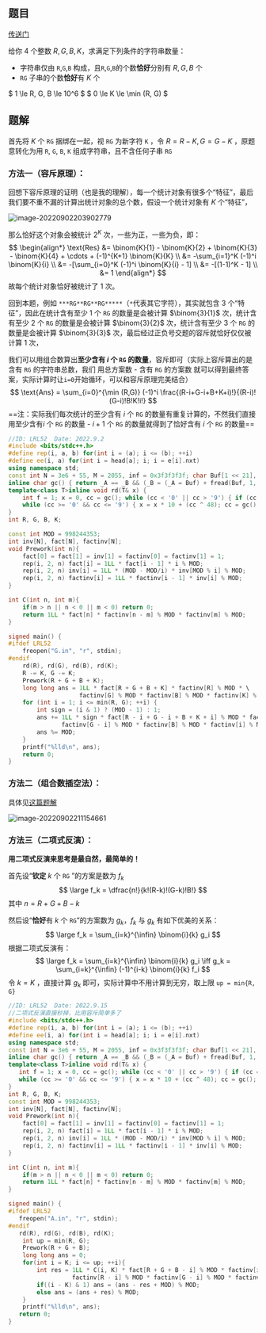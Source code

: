 ## 题目

[传送门](https://atcoder.jp/contests/abc266/tasks/abc266_g)

给你 $4$ 个整数 $R, G, B, K$，求满足下列条件的字符串数量：

- 字符串仅由 `R`,`G`,`B` 构成，且`R`,`G`,`B`的个数**恰好**分别有 $R, G, B$ 个
- `RG` 子串的个数**恰好**有 $K$ 个

$ 1 \le R, G, B \le 10^6 $
$ 0 \le K \le \min (R, G) $

## 题解

首先将 $K$ 个 `RG` 捆绑在一起，视 `RG` 为新字符 `K` ，令 $R = R - K, G = G - K$ ，原题意转化为用 `R`, `G`, `B`, `K` 组成字符串，且不含任何子串 `RG`

### 方法一（容斥原理）：

回想下容斥原理的证明（也是我的理解），每一个统计对象有很多个“特征”，最后我们要不重不漏的计算出统计对象的总个数，假设一个统计对象有 $K$ 个“特征”，

![image-20220902203902779](D:\BaiduNetdiskWorkspace\C-Code\2022-UESTC-ICPC-summer-training\images\image-20220902203902779.png)

那么恰好这个对象会被统计 $2^K$ 次，一些为正，一些为负，即：
$$
\begin{align*}
\text{Res} &=  \binom{K}{1} - \binom{K}{2} + \binom{K}{3} - \binom{K}{4} + \cdots + (-1)^{K+1} \binom{K}{K} \\
&= -\sum_{i=1}^K (-1)^i \binom{K}{i} \\
&= -[\sum_{i=0}^K (-1)^i \binom{K}{i} - 1] \\
&= -[(1-1)^K - 1] \\
&= 1
\end{align*}
$$
故每个统计对象恰好被统计了 $1$ 次。

回到本题，例如 `***RG**RG**RG*****`（`*`代表其它字符），其实就包含 $3$ 个“特征”，因此在统计含有至少 $1$ 个 `RG` 的数量是会被计算 $\binom{3}{1}$ 次，统计含有至少 $2$ 个 `RG` 的数量是会被计算 $\binom{3}{2}$ 次，统计含有至少 $3$ 个 `RG` 的数量是会被计算 $\binom{3}{3}$ 次，最后经过正负号交题的容斥就恰好仅仅被计算 $1$ 次，

我们可以用组合数算出**至少含有 $i$ 个 `RG` 的数量**，容斥即可（实际上容斥算出的是含有 `RG` 的字符串总数，我们 用总方案数 - 含有 `RG` 的方案数 就可以得到最终答案，实际计算时让`i=0`开始循环，可以和容斥原理完美结合）
$$
\text{Ans} = \sum_{i=0}^{\min (R,G)} (-1)^i \frac{(R-i+G-i+B+K+i)!}{(R-i)!(G-i)!B!K!i!}
$$
 ==注：实际我们每次统计的至少含有 $i$ 个 `RG` 的数量有重复计算的，不然我们直接用至少含有$i$ 个 `RG` 的数量 - $i+1$ 个 `RG` 的数量就得到了恰好含有 $i$ 个 `RG` 的数量==

```cpp
//ID: LRL52  Date: 2022.9.2
#include <bits/stdc++.h>
#define rep(i, a, b) for(int i = (a); i <= (b); ++i)
#define ee(i, a) for(int i = head[a]; i; i = e[i].nxt)
using namespace std;
const int N = 3e6 + 55, M = 2055, inf = 0x3f3f3f3f; char Buf[1 << 21], *_A = Buf, *_B = Buf, cc;
inline char gc() { return _A == _B && (_B = (_A = Buf) + fread(Buf, 1, 1 << 21, stdin), _A == _B) ? EOF : *_A++; }
template<class T>inline void rd(T& x) {
	int f = 1; x = 0, cc = gc(); while (cc < '0' || cc > '9') { if (cc == '-') f = -1; cc = gc(); }
	while (cc >= '0' && cc <= '9') { x = x * 10 + (cc ^ 48); cc = gc(); } x *= f;
}
int R, G, B, K;

const int MOD = 998244353;
int inv[N], fact[N], factinv[N];
void Prework(int n){
    fact[0] = fact[1] = inv[1] = factinv[0] = factinv[1] = 1;
    rep(i, 2, n) fact[i] = 1LL * fact[i - 1] * i % MOD;
    rep(i, 2, n) inv[i] = 1LL * (MOD - MOD/i) * inv[MOD % i] % MOD;
    rep(i, 2, n) factinv[i] = 1LL * factinv[i - 1] * inv[i] % MOD;
}

int C(int n, int m){
    if(m > n || n < 0 || m < 0) return 0;
    return 1LL * fact[n] * factinv[n - m] % MOD * factinv[m] % MOD;
}

signed main() {
#ifdef LRL52
	freopen("G.in", "r", stdin);
#endif
    rd(R), rd(G), rd(B), rd(K);
    R -= K, G -= K;
    Prework(R + G + B + K);
    long long ans = 1LL * fact[R + G + B + K] * factinv[R] % MOD * \
                    factinv[G] % MOD * factinv[B] % MOD * factinv[K] % MOD;
    for (int i = 1; i <= min(R, G); ++i) {
        int sign = (i & 1) ? (MOD - 1) : 1;
        ans += 1LL * sign * fact[R - i + G - i + B + K + i] % MOD * factinv[R - i] % MOD * \
               factinv[G - i] % MOD * factinv[B] % MOD * factinv[i] % MOD * factinv[K] % MOD;
        ans %= MOD;
    }
    printf("%lld\n", ans);
	return 0;
}
```



### 方法二（组合数插空法）：

具体见[这篇题解](https://atcoder.jp/contests/abc266/editorial/4721)

![image-20220902211154661](D:\BaiduNetdiskWorkspace\C-Code\2022-UESTC-ICPC-summer-training\images\image-20220902211154661.png)

### 方法三（二项式反演）：

**用二项式反演来思考是最自然，最简单的！**

首先设“**钦定** $k$ 个 `RG` ”的方案是数为 $f_k$
$$
\large f_k = \dfrac{n!}{k!(R-k)!(G-k)!B!}
$$
其中 $n = R + G + B - k$

然后设“**恰好**有 $k$ 个 `RG`”的方案数为 $g_k$，$f_k$ 与 $g_k$ 有如下优美的关系：
$$
\large f_k = \sum_{i=k}^{\infin} \binom{i}{k} g_i
$$
根据二项式反演有：
$$
\large f_k = \sum_{i=k}^{\infin} \binom{i}{k} g_i \iff g_k = \sum_{i=k}^{\infin} (-1)^{i-k} \binom{i}{k} f_i
$$
令 $k = K$ ，直接计算 $g_k$ 即可，实际计算中不用计算到无穷，取上限 `up = min{R, G}`

 ```cpp
 //ID: LRL52  Date: 2022.9.15
 //二项式反演直接秒掉，比用容斥简单多了
 #include <bits/stdc++.h>
 #define rep(i, a, b) for(int i = (a); i <= (b); ++i)
 #define ee(i, a) for(int i = head[a]; i; i = e[i].nxt)
 using namespace std;
 const int N = 3e6 + 55, M = 2055, inf = 0x3f3f3f3f; char Buf[1 << 21], *_A = Buf, *_B = Buf, cc;
 inline char gc() { return _A == _B && (_B = (_A = Buf) + fread(Buf, 1, 1 << 21, stdin), _A == _B) ? EOF : *_A++; }
 template<class T>inline void rd(T& x) {
 	int f = 1; x = 0, cc = gc(); while (cc < '0' || cc > '9') { if (cc == '-') f = -1; cc = gc(); }
 	while (cc >= '0' && cc <= '9') { x = x * 10 + (cc ^ 48); cc = gc(); } x *= f;
 }
 int R, G, B, K;
 const int MOD = 998244353;
 int inv[N], fact[N], factinv[N];
 void Prework(int n){
     fact[0] = fact[1] = inv[1] = factinv[0] = factinv[1] = 1;
     rep(i, 2, n) fact[i] = 1LL * fact[i - 1] * i % MOD;
     rep(i, 2, n) inv[i] = 1LL * (MOD - MOD/i) * inv[MOD % i] % MOD;
     rep(i, 2, n) factinv[i] = 1LL * factinv[i - 1] * inv[i] % MOD;
 }
 
 int C(int n, int m){
     if(m > n || n < 0 || m < 0) return 0;
     return 1LL * fact[n] * factinv[n - m] % MOD * factinv[m] % MOD;
 }
 
 signed main() {
 #ifdef LRL52
 	freopen("A.in", "r", stdin);
 #endif
 	rd(R), rd(G), rd(B), rd(K);
     int up = min(R, G);
     Prework(R + G + B);
     long long ans = 0;
     for(int i = K; i <= up; ++i){
         int res = 1LL * C(i, K) * fact[R + G + B - i] % MOD * factinv[i] % MOD * \
                   factinv[R - i] % MOD * factinv[G - i] % MOD * factinv[B] % MOD;
         if((i - K) & 1) ans = (ans - res + MOD) % MOD;
         else ans = (ans + res) % MOD;
     }
     printf("%lld\n", ans);
 	return 0;
 }
 ```

